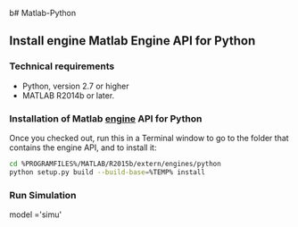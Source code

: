 b# Matlab-Python

## Install engine Matlab Engine API for Python

### Technical requirements
  - Python, version 2.7 or higher
  - MATLAB R2014b or later. 
 



### Installation of Matlab [engine](https://de.mathworks.com/help/matlab/matlab-engine-for-python.html) API for Python 


Once you checked out, run this in a Terminal window to go to the folder that contains the engine API,
and to install it:

```bash
cd %PROGRAMFILES%/MATLAB/R2015b/extern/engines/python
python setup.py build --build-base=%TEMP% install
```

###  Run Simulation 

model ='simu' 

